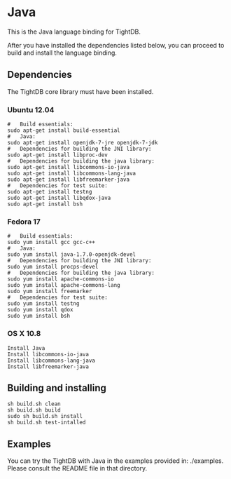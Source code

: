 Java
====

This is the Java language binding for TightDB.

After you have installed the dependencies listed below, you can
proceed to build and install the language binding.


Dependencies
------------

The TightDB core library must have been installed.

### Ubuntu 12.04

    #   Build essentials:
    sudo apt-get install build-essential
    #   Java:
    sudo apt-get install openjdk-7-jre openjdk-7-jdk
    #   Dependencies for building the JNI library:
    sudo apt-get install libproc-dev
    #   Dependencies for building the java library:
    sudo apt-get install libcommons-io-java
    sudo apt-get install libcommons-lang-java
    sudo apt-get install libfreemarker-java
    #   Dependencies for test suite:
    sudo apt-get install testng
    sudo apt-get install libqdox-java
    sudo apt-get install bsh

### Fedora 17

    #   Build essentials:
    sudo yum install gcc gcc-c++
    #   Java:
    sudo yum install java-1.7.0-openjdk-devel
    #   Dependencies for building the JNI library:
    sudo yum install procps-devel
    #   Dependencies for building the java library:
    sudo yum install apache-commons-io
    sudo yum install apache-commons-lang
    sudo yum install freemarker
    #   Dependencies for test suite:
    sudo yum install testng
    sudo yum install qdox
    sudo yum install bsh

### OS X 10.8

    Install Java
    Install libcommons-io-java
    Install libcommons-lang-java
    Install libfreemarker-java


Building and installing
-----------------------

    sh build.sh clean
    sh build.sh build
    sudo sh build.sh install
    sh build.sh test-intalled


Examples
--------

You can try the TightDB with Java in the examples provided in:
./examples. Please consult the README file in that directory.

